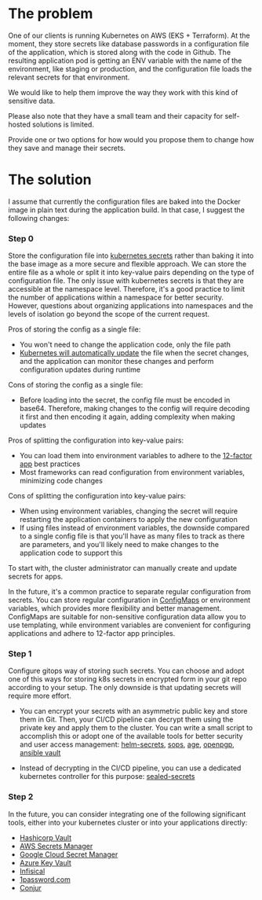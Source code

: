 # The problem

One of our clients is running Kubernetes on AWS (EKS + Terraform). At the moment, they store secrets like database passwords in a configuration file of the application, which is stored along with the code in Github. The resulting application pod is getting an ENV variable with the name of the environment, like staging or production, and the configuration file loads the relevant secrets for that environment.

We would like to help them improve the way they work with this kind of sensitive data.

Please also note that they have a small team and their capacity for self-hosted solutions is limited.

Provide one or two options for how would you propose them to change how they save and manage their secrets.

# The solution

I assume that currently the configuration files are baked into the Docker image in plain text during the application build. In that case, I suggest the following changes:

### Step 0

Store the configuration file into [kubernetes secrets](https://kubernetes.io/docs/concepts/configuration/secret) rather than baking it into the base image as a more secure and flexible approach. We can store the entire file as a whole or split it into key-value pairs depending on the type of configuration file. The only issue with kubernetes secrets is that they are accessible at the namespace level. Therefore, it's a good practice to limit the number of applications within a namespace for better security. However, questions about organizing applications into namespaces and the levels of isolation go beyond the scope of the current request.

Pros of storing the config as a single file:
- You won't need to change the application code, only the file path
- [Kubernetes will automatically update](https://kubernetes.io/docs/concepts/configuration/secret/#using-secrets-as-files-from-a-pod) the file when the secret changes, and the application can monitor these changes and perform configuration updates during runtime

Cons of storing the config as a single file:
- Before loading into the secret, the config file must be encoded in base64. Therefore, making changes to the config will require decoding it first and then encoding it again, adding complexity when making updates

Pros of splitting the configuration into key-value pairs:
- You can load them into environment variables to adhere to the [12-factor app](https://12factor.net/) best practices
- Most frameworks can read configuration from environment variables, minimizing code changes

Cons of splitting the configuration into key-value pairs:
- When using environment variables, changing the secret will require restarting the application containers to apply the new configuration
- If using files instead of environment variables, the downside compared to a single config file is that you'll have as many files to track as there are parameters, and you'll likely need to make changes to the application code to support this

To start with, the cluster administrator can manually create and update secrets for apps.

In the future, it's a common practice to separate regular configuration from secrets. You can store regular configuration in [ConfigMaps](https://kubernetes.io/docs/tasks/configure-pod-container/configure-pod-configmap/) or environment variables, which provides more flexibility and better management. ConfigMaps are suitable for non-sensitive configuration data allow you to use templating, while environment variables are convenient for configuring applications and adhere to 12-factor app principles.

### Step 1

Configure gitops way of storing such secrets. You can choose and adopt one of this ways for storing k8s secrets in encrypted form in your git repo according to your setup. The only downside is that updating secrets will require more effort.

- You can encrypt your secrets with an asymmetric public key and store them in Git. Then, your CI/CD pipeline can decrypt them using the private key and apply them to the cluster. You can write a small script to accomplish this or adopt one of the available tools for better security and user access management: [helm-secrets](https://github.com/jkroepke/helm-secrets), [sops](https://github.com/getsops/sops), [age](https://github.com/FiloSottile/age), [openpgp](https://www.openpgp.org/), [ansible vault](https://docs.ansible.com/ansible/2.8/user_guide/vault.html)

- Instead of decrypting in the CI/CD pipeline, you can use a dedicated kubernetes controller for this purpose: [sealed-secrets](https://github.com/bitnami-labs/sealed-secrets)

### Step 2

In the future, you can consider integrating one of the following significant tools, either into your kubernetes cluster or into your applications directly:

- [Hashicorp Vault](https://www.vaultproject.io/)
- [AWS Secrets Manager](https://docs.aws.amazon.com/secretsmanager/latest/userguide/intro.html)
- [Google Cloud Secret Manager](https://cloud.google.com/secret-manager)
- [Azure Key Vault](https://azure.microsoft.com/en-us/products/key-vault)
- [Infisical](https://infisical.com/)
- [1password.com](https://1password.com/product/secrets/)
- [Conjur](https://www.conjur.org/)
